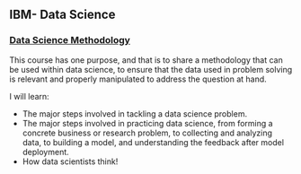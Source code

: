 ## IBM- Data Science

### [Data Science Methodology](https://www.coursera.org/learn/data-science-methodology/home/info)   

This course has one purpose, and that is to share a methodology that can be used within data science, to ensure that the data used in problem solving is relevant and properly manipulated to address the question at hand.

I will learn:   
- The major steps involved in tackling a data science problem.
- The major steps involved in practicing data science, from forming a concrete business or research problem, to collecting and analyzing data, to building a model, and understanding the feedback after model deployment.
- How data scientists think!